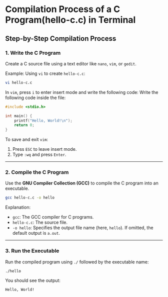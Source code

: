# Compilation Process of a C Program(hello-c.c) in  Terminal

## Step-by-Step Compilation Process

### 1. Write the C Program

Create a C source file using a text editor like `nano`, `vim`, or `gedit`.

Example: Using `vi` to create `hello-c.c`:
```bash
vi hello-c.c
```
In `vim`, press `i` to enter insert mode and write the following code:
Write the following code inside the file:
```c
#include <stdio.h>

int main() {
    printf("Hello, World!\n");
    return 0;
}
``````
To save and exit `vim`:
1. Press `ESC` to leave insert mode.
2. Type `:wq` and press `Enter`.
---
### 2. Compile the C Program
Use the **GNU Compiler Collection (GCC)** to compile the C program into an executable.

```bash
gcc hello-c.c -o hello
```

Explanation:
- `gcc`: The GCC compiler for C programs.
- `hello-c.c`: The source file.
- `-o hello`: Specifies the output file name (here, `hello`). If omitted, the default output is `a.out`.

---

### 3. Run the Executable
Run the compiled program using `./` followed by the executable name:

```bash
./hello
```

You should see the output:
```
Hello, World!

